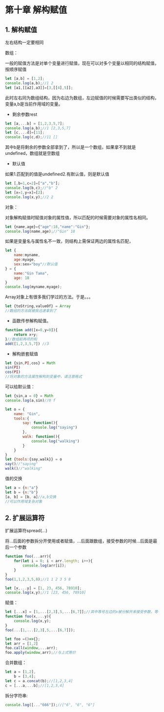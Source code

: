 # 第十章 解构赋值

## 1. 解构赋值

左右结构一定要相同

数组：

一般的赋值方法是对单个变量进行赋值，现在可以对多个变量以相同的结构赋值，按顺序赋值

```js
let [a,b] = [1,2];
console.log(a,b);//1 2
let [a1,[[a2],a3]]=[3,[[4],5]];
```

此时左右同为数组结构，因为右边为数组，左边赋值的时候需要写出类似的结构，变量a,b是当前作用域的变量。

* 剩余参数rest

```js
let [a,...b] = [1,2,3,5,7];
console.log(a,b);//1 [2,3,5,7]
let [c,...d]=[11];
console.log(c,d);//11 []
```

其中b是将剩余的参数全部拿到了，所以是一个数组，如果拿不到就是undefined，数组就是空数组

* 默认值

如果1.匹配到的值是undefined2.有默认值，则是默认值

```js
let [,b=1,c=2]=["a","b"];
console.log(b,c);//"b" 2
let [x=1,y=x]=[2];
console.log(x,y);//2 2
```

对象：

对象解构赋值时赋值对象的属性值，所以匹配的时候需要对象的属性名相同。

```js
let {name,age}={"age":18,"name":"Gin"};
console.log(name,age);//"Gin" 18
```

如果是变量名与属性名不一致，则结构上需保证两边的属性名匹配，

```js
let {
    name:myname,
    age:myage,
    sex:sex="boy"//默认值
} = {
    name:"Gin Tama",
    age: 18
}
console.log(myname,myage);
```

Array对象上有很多我们学过的方法。于是。。。

```js
let {toString,valueOf} = Array
//数组的方法就被我迅速拿到了
```

* 函数传参解构赋值。

```js
function add([x=0,y=0]){
    return x+y;
}//数组前两项的和
add([1,2,3,5,7]) //3
```

* 解构嵌套赋值

```js
let {sin,PI,cos} = Math
sin(PI)
cos(PI)
//将对象的方法属性解构到变量中，请注意格式
```

可以给默认值：

```js
let {sin,a = 0} = Math
console.log(a,sin)//0 f
```



```js
let o = {
    name: "Gin",
    tools:{
        say: function(){
            console.log("saying")
        },
        walk: function(){
            console.log("walking")
        }
    }
}
let {tools:{say,walk}} = o
say()//"saying"
walk()//"walking"
```

值的交换

```js
let a = {n:"a"}
let b = {n:"b"}
[a, b] = [b, a]//a,b交换
//可以作用域复杂对象
```





## 2. 扩展运算符

扩展运算符spread(...)

将...后面的参数拆分开使用或者赋值，...后面跟数组，接受参数的时候...后面是最后一个参数

```js
function foo(...arr){
    for(let i = 0; i < arr.length; i++){
        console.log(arr[i]);
    }
}
foo(1,1,2,3,5,8);//1 1 2 3 5 8
```

```js
let [x,...y] = [1, 23, 456, 78910];
console.log(x,y);//1 [23, 456, 78910]
```

赋值：

```js
let [...x] = [1,...[2,3],5,...[6,7]];//其中等号左边的x被分解开来接受参数，等号右边的数组被分解开来传值
function foo(x,...y){
    console.log(x,y);
} 
foo(...[1,...[2,3],5,...[6,7]]);
```

```js
let foo =()=>{};
let arr = [1,2]
foo.call(window,...arr);
foo.apply(window,arr);//与上式等价
```

合并数组：

```js
let a = [1,2],
    b = [3,4];
let c = a.concat(b);//[1,2,3,4]
c = [...a,...b];//[1,2,3,4]
```

拆分字符串:

```js
console.log([..."666"]);//["6", "6", "6"]
```









